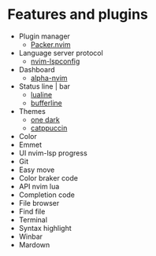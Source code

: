 # Features and plugins

- Plugin manager
  - [Packer.nvim](https://github.com/wbthomason/packer.nvim)
- Language server protocol
  - [nvim-lspconfig](https://github.com/neovim/nvim-lspconfig)
- Dashboard
  - [alpha-nvim](https://github.com/goolord/alpha-nvim)
- Status line | bar
  - [lualine](https://github.com/nvim-lualine/lualine.nvim)
  - [bufferline](https://github.com/akinsho/bufferline.nvim)
- Themes
  - [one dark](https://github.com/navarasu/onedark.nvim)
  - [catppuccin](https://github.com/catppuccin/nvim)
- Color
- Emmet
- UI nvim-lsp progress
- Git
- Easy move
- Color braker code
- API nvim lua
- Completion code
- File browser
- Find file
- Terminal
- Syntax highlight
- Winbar
- Mardown
